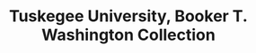 ---
layout: repo
title: "Tuskegee University, Booker T. Washington Collection"
id: 11318
permalink: repos/11318/
---